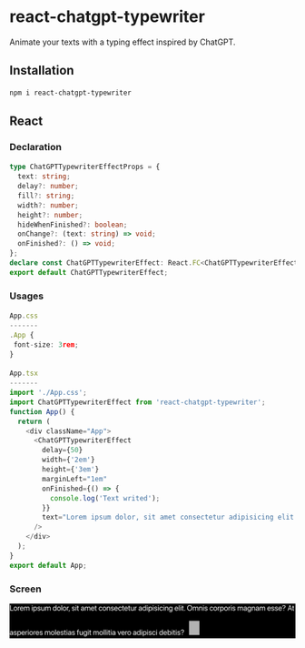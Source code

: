 # react-chatgpt-typewriter

Animate your texts with a typing effect inspired by ChatGPT.

## Installation

```sh
npm i react-chatgpt-typewriter
```

## React

### Declaration

```typescript
type ChatGPTTypewriterEffectProps = {
  text: string;
  delay?: number;
  fill?: string;
  width?: number;
  height?: number;
  hideWhenFinished?: boolean;
  onChange?: (text: string) => void;
  onFinished?: () => void;
};
declare const ChatGPTTypewriterEffect: React.FC<ChatGPTTypewriterEffectProps>;
export default ChatGPTTypewriterEffect;
```

### Usages

```typescript
App.css
-------
.App {
 font-size: 3rem;
}

App.tsx
-------
import './App.css';
import ChatGPTTypewriterEffect from 'react-chatgpt-typewriter';
function App() {
  return (
    <div className="App">
      <ChatGPTTypewriterEffect
        delay={50}
        width={'2em'}
        height={'3em'}
        marginLeft="1em"
        onFinished={() => {
          console.log('Text writed');
        }}
        text="Lorem ipsum dolor, sit amet consectetur adipisicing elit. Omnis corporis magnam esse? At asperiores molestias fugit mollitia vero adipisci debitis?"
      />
    </div>
  );
}
export default App;
```

### Screen

![Screen example](screen.png)
